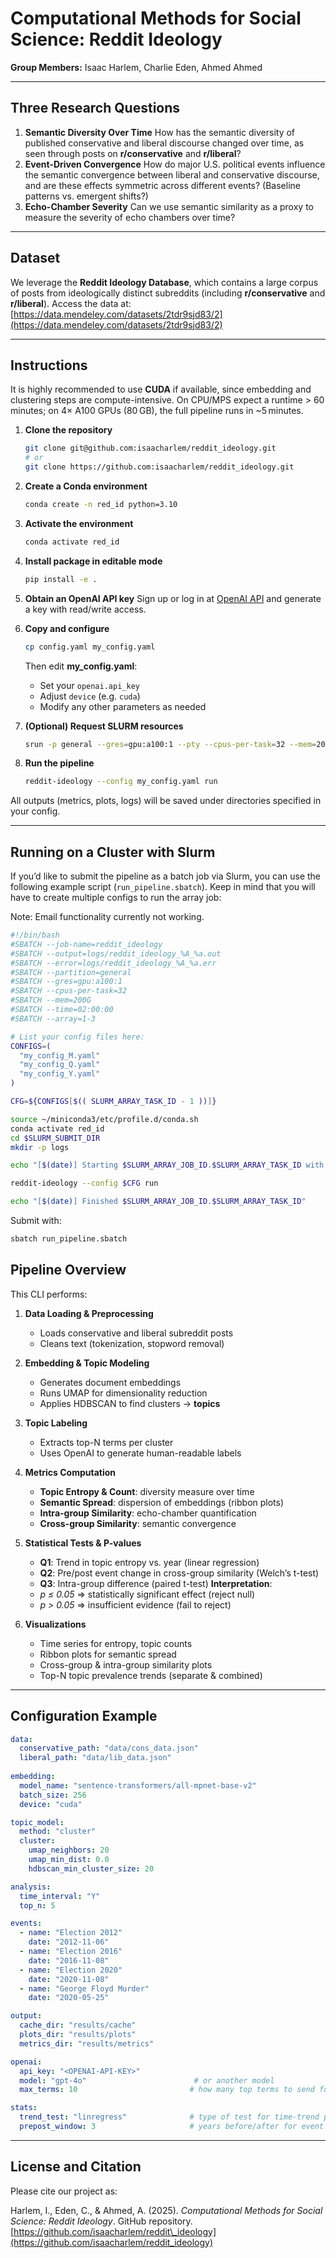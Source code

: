# Computational Methods for Social Science: Reddit Ideology

**Group Members:** Isaac Harlem, Charlie Eden, Ahmed Ahmed

---

## Three Research Questions

1. **Semantic Diversity Over Time**
   How has the semantic diversity of published conservative and liberal discourse changed over time, as seen through posts on **r/conservative** and **r/liberal**?
2. **Event-Driven Convergence**
   How do major U.S. political events influence the semantic convergence between liberal and conservative discourse, and are these effects symmetric across different events? (Baseline patterns vs. emergent shifts?)
3. **Echo-Chamber Severity**
   Can we use semantic similarity as a proxy to measure the severity of echo chambers over time?

---

## Dataset

We leverage the **Reddit Ideology Database**, which contains a large corpus of posts from ideologically distinct subreddits (including **r/conservative** and **r/liberal**).
Access the data at: [https://data.mendeley.com/datasets/2tdr9sjd83/2](https://data.mendeley.com/datasets/2tdr9sjd83/2)

---

## Instructions

It is highly recommended to use **CUDA** if available, since embedding and clustering steps are compute-intensive.
On CPU/MPS expect a runtime > 60 minutes; on 4× A100 GPUs (80 GB), the full pipeline runs in \~5 minutes.

1. **Clone the repository**

   ```bash
   git clone git@github.com:isaacharlem/reddit_ideology.git
   # or
   git clone https://github.com:isaacharlem/reddit_ideology.git
   ```
2. **Create a Conda environment**

   ```bash
   conda create -n red_id python=3.10
   ```
3. **Activate the environment**

   ```bash
   conda activate red_id
   ```
4. **Install package in editable mode**

   ```bash
   pip install -e .
   ```
5. **Obtain an OpenAI API key**
   Sign up or log in at [OpenAI API](https://openai.com/index/openai-api/) and generate a key with read/write access.
6. **Copy and configure**

   ```bash
   cp config.yaml my_config.yaml
   ```

   Then edit **my\_config.yaml**:

   * Set your `openai.api_key`
   * Adjust `device` (e.g. `cuda`)
   * Modify any other parameters as needed
7. **(Optional) Request SLURM resources**

   ```bash
   srun -p general --gres=gpu:a100:1 --pty --cpus-per-task=32 --mem=200G -t 2:00:00 /bin/bash
   ```
8. **Run the pipeline**

   ```bash
   reddit-ideology --config my_config.yaml run
   ```

All outputs (metrics, plots, logs) will be saved under directories specified in your config.

---

## Running on a Cluster with Slurm

If you’d like to submit the pipeline as a batch job via Slurm, you can use the following example script (`run_pipeline.sbatch`). Keep in mind that you will have to create multiple configs to run the array job:

Note: Email functionality currently not working.

```bash
#!/bin/bash
#SBATCH --job-name=reddit_ideology
#SBATCH --output=logs/reddit_ideology_%A_%a.out
#SBATCH --error=logs/reddit_ideology_%A_%a.err
#SBATCH --partition=general
#SBATCH --gres=gpu:a100:1
#SBATCH --cpus-per-task=32
#SBATCH --mem=200G
#SBATCH --time=02:00:00
#SBATCH --array=1-3

# List your config files here:
CONFIGS=(
  "my_config_M.yaml"
  "my_config_Q.yaml"
  "my_config_Y.yaml"
)

CFG=${CONFIGS[$(( SLURM_ARRAY_TASK_ID - 1 ))]}

source ~/miniconda3/etc/profile.d/conda.sh
conda activate red_id
cd $SLURM_SUBMIT_DIR
mkdir -p logs

echo "[$(date)] Starting $SLURM_ARRAY_JOB_ID.$SLURM_ARRAY_TASK_ID with config $CFG"

reddit-ideology --config $CFG run

echo "[$(date)] Finished $SLURM_ARRAY_JOB_ID.$SLURM_ARRAY_TASK_ID"
```

Submit with:

```bash
sbatch run_pipeline.sbatch
```

## Pipeline Overview

This CLI performs:

1. **Data Loading & Preprocessing**

   * Loads conservative and liberal subreddit posts
   * Cleans text (tokenization, stopword removal)
2. **Embedding & Topic Modeling**

   * Generates document embeddings
   * Runs UMAP for dimensionality reduction
   * Applies HDBSCAN to find clusters → **topics**
3. **Topic Labeling**

   * Extracts top-N terms per cluster
   * Uses OpenAI to generate human-readable labels
4. **Metrics Computation**

   * **Topic Entropy & Count**: diversity measure over time
   * **Semantic Spread**: dispersion of embeddings (ribbon plots)
   * **Intra-group Similarity**: echo-chamber quantification
   * **Cross-group Similarity**: semantic convergence
5. **Statistical Tests & P-values**

   * **Q1**: Trend in topic entropy vs. year (linear regression)
   * **Q2**: Pre/post event change in cross-group similarity (Welch’s t-test)
   * **Q3**: Intra-group difference (paired t-test)
     **Interpretation**:
   * *p ≤ 0.05* ⇒ statistically significant effect (reject null)
   * *p > 0.05* ⇒ insufficient evidence (fail to reject)
6. **Visualizations**

   * Time series for entropy, topic counts
   * Ribbon plots for semantic spread
   * Cross-group & intra-group similarity plots
   * Top-N topic prevalence trends (separate & combined)

---

## Configuration Example

```yaml
data:
  conservative_path: "data/cons_data.json"
  liberal_path: "data/lib_data.json"
  
embedding:
  model_name: "sentence-transformers/all-mpnet-base-v2"
  batch_size: 256
  device: "cuda"

topic_model:
  method: "cluster"
  cluster:
    umap_neighbors: 20
    umap_min_dist: 0.0
    hdbscan_min_cluster_size: 20

analysis:
  time_interval: "Y"
  top_n: 5

events:
  - name: "Election 2012"
    date: "2012-11-06"
  - name: "Election 2016"
    date: "2016-11-08"
  - name: "Election 2020"
    date: "2020-11-08"
  - name: "George Floyd Murder"
    date: "2020-05-25"

output:
  cache_dir: "results/cache"
  plots_dir: "results/plots"
  metrics_dir: "results/metrics"

openai:
  api_key: "<OPENAI-API-KEY>"
  model: "gpt-4o"                        # or another model
  max_terms: 10                         # how many top terms to send for naming

stats:
  trend_test: "linregress"              # type of test for time‐trend p-values
  prepost_window: 3                     # years before/after for event tests
```

---

## License and Citation

Please cite our project as:

Harlem, I., Eden, C., & Ahmed, A. (2025). *Computational Methods for Social Science: Reddit Ideology*. GitHub repository. [https://github.com/isaacharlem/reddit\_ideology](https://github.com/isaacharlem/reddit_ideology)
